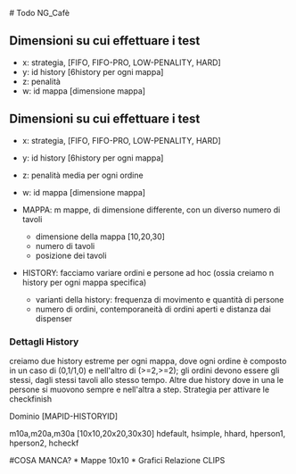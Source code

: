 # Todo NG_Cafè

## Dimensioni su cui effettuare i test
* x: strategia, [FIFO, FIFO-PRO, LOW-PENALITY, HARD]
* y: id history [6history per ogni mappa]
* z: penalità
* w: id mappa [dimensione mappa]

## Dimensioni su cui effettuare i test
* x: strategia, [FIFO, FIFO-PRO, LOW-PENALITY, HARD]
* y: id history [6history per ogni mappa]
* z: penalità media per ogni ordine
* w: id mappa [dimensione mappa]

* MAPPA: m mappe, di dimensione differente, con un diverso numero di tavoli
  * dimensione della mappa [10,20,30]
  * numero di tavoli
  * posizione dei tavoli

* HISTORY: facciamo variare ordini e persone ad hoc (ossia creiamo n history per ogni mappa specifica)
  * varianti della history: frequenza di movimento e quantità di persone
  * numero di ordini, contemporaneità di ordini aperti e distanza dai dispenser

### Dettagli History
creiamo due history estreme per ogni mappa, dove ogni ordine è composto in un caso di (0,1/1,0) e nell'altro di (>=2,>=2); gli ordini devono essere gli stessi, dagli stessi tavoli allo stesso tempo.
Altre due history dove in una le persone si muovono sempre e nell'altra a step.
Strategia per attivare le checkfinish

Dominio
[MAPID-HISTORYID]

m10a,m20a,m30a [10x10,20x20,30x30]
hdefault, hsimple, hhard, hperson1, hperson2, hcheckf


#COSA MANCA?
	* Mappe 10x10
	* Grafici Relazione CLIPS
